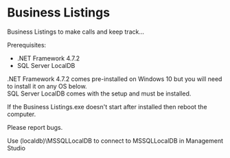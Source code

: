 # Business Listings  
Business Listings to make calls and keep track...
  
Prerequisites:  
- .NET Framework 4.7.2  
- SQL Server LocalDB  
  
.NET Framework 4.7.2 comes pre-installed on Windows 10 but you will need to install it on any OS below.  
SQL Server LocalDB comes with the setup and must be installed.  
  
If the Business Listings.exe doesn't start after installed then reboot the computer.  
  
Please report bugs.
  
Use (localdb)\MSSQLLocalDB to connect to MSSQLLocalDB in Management Studio